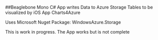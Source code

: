 ##Beaglebone Mono C# App writes Data to Azure Storage Tables to be visualized by iOS App Charts4Azure

Uses Microsoft Nuget Package: WindowsAzure.Storage

This is work in progress. The App works but is not complete